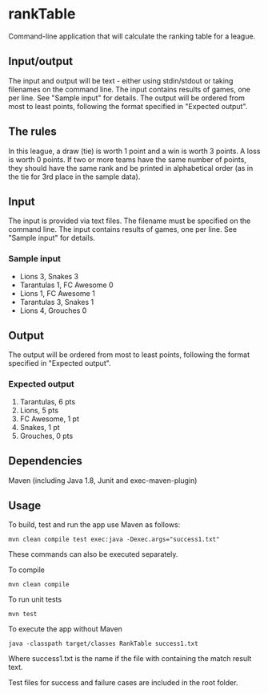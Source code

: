 # rankTable

Command-line application that will calculate the ranking table for a league.

## Input/output
The input and output will be text - either using stdin/stdout or taking filenames on the command line.
The input contains results of games, one per line. See "Sample input" for details.
The output will be ordered from most to least points, following the format specified in "Expected output".
 
## The rules
In this league, a draw (tie) is worth 1 point and a win is worth 3 points. A loss is worth 0 points.
If two or more teams have the same number of points, they should have the same rank and be
printed in alphabetical order (as in the tie for 3rd place in the sample data).

## Input
The input is provided via text files. The filename must be specified on the command line.
The input contains results of games, one per line. See "Sample input" for details.

### Sample input
- Lions 3, Snakes 3
- Tarantulas 1, FC Awesome 0
- Lions 1, FC Awesome 1
- Tarantulas 3, Snakes 1
- Lions 4, Grouches 0

## Output
The output will be ordered from most to least points, following the format specified in "Expected output".

### Expected output
1. Tarantulas, 6 pts
2. Lions, 5 pts
3. FC Awesome, 1 pt
3. Snakes, 1 pt
5. Grouches, 0 pts

## Dependencies
Maven (including Java 1.8, Junit and exec-maven-plugin)

## Usage
To build, test and run the app use Maven as follows:

```
mvn clean compile test exec:java -Dexec.args="success1.txt"
```

These commands can also be executed separately.

To compile
```
mvn clean compile
```

To run unit tests
```
mvn test
```

To execute the app without Maven
```
java -classpath target/classes RankTable success1.txt
```

Where success1.txt is the name if the file with containing the match result text.

Test files for success and failure cases are included in the root folder.

